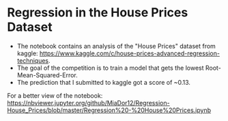 # Regression in the House Prices Dataset
* The notebook contains an analysis of the "House Prices" dataset from kaggle: https://www.kaggle.com/c/house-prices-advanced-regression-techniques.
* The goal of the competition is to train a model that gets the lowest Root-Mean-Squared-Error.
* The prediction that I submitted to kaggle got a score of ~0.13.

For a better view of the notebook: https://nbviewer.jupyter.org/github/MiaDor12/Regression-House_Prices/blob/master/Regression%20-%20House%20Prices.ipynb
